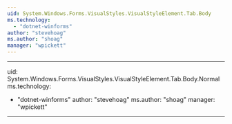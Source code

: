 ```yaml
---
uid: System.Windows.Forms.VisualStyles.VisualStyleElement.Tab.Body
ms.technology: 
  - "dotnet-winforms"
author: "stevehoag"
ms.author: "shoag"
manager: "wpickett"
---
```


---
uid: System.Windows.Forms.VisualStyles.VisualStyleElement.Tab.Body.Normal
ms.technology: 
  - "dotnet-winforms"
author: "stevehoag"
ms.author: "shoag"
manager: "wpickett"
---
